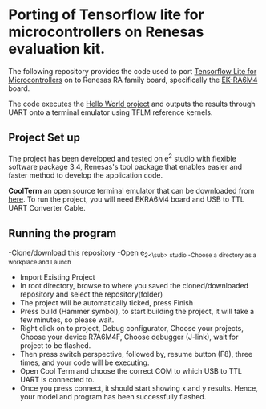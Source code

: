 # Porting of Tensorflow lite for microcontrollers on Renesas evaluation kit.

The following repository provides the code used to port [Tensorflow Lite for Microcontrollers](https://www.tensorflow.org/lite/microcontrollers) on to Renesas RA family board, specifically the [EK-RA6M4](https://www.renesas.com/us/en/products/microcontrollers-microprocessors/ra-cortex-m-mcus/ek-ra6m4-evaluation-kit-ra6m4-mcu-group) board. 

The code executes the [Hello World project](https://github.com/tensorflow/tflite-micro/tree/main/tensorflow/lite/micro/examples/hello_world) and outputs the results through UART onto a terminal emulator using TFLM reference kernels. 

## Project Set up

The project has been developed and tested on e<sup>2</sup> studio with flexible software package 3.4, Renesas's tool package that enables easier and faster method to develop the application code.

**CoolTerm** an open source terminal emulator that can be downloaded from [here](http://freeware.the-meiers.org/). 
To run the project, you will need EKRA6M4 board and USB to TTL UART Converter Cable.

## Running the program

-Clone/download this repository
-Open e<sub>2<\sub> studio
-Choose a directory as a workplace and Launch 
- Import Existing Project
- In root directory, browse to where you saved the cloned/downloaded repository and select the repository(folder)
 - The project will be automatically ticked, press Finish
 - Press build (Hammer symbol), to start building the project, it will take a few minutes, so please wait.
 -  Right click on to project, Debug configurator, Choose your projects, Choose your device R7A6M4F, Choose debugger (J-link), wait for project to be flashed.
 - Then press switch perspective, followed by, resume button (F8), three times, and your code will be executing. 
 - Open Cool Term and choose the correct COM to which USB to TTL UART is connected to. 
 - Once you press connect, it should start showing x and y results. Hence, your model and program has been successfully flashed. 
  
